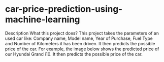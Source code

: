 # car-price-prediction-using-machine-learning
Description
What this project does?
This project takes the parameters of an used car like: Company name, Model name, Year of Purchase, Fuel Type and Number of Kilometers it has been driven.
It then predicts the possible price of the car. For example, the image below shows the predicted price of our Hyundai Grand i10.
It then predicts the possible price of the car. 

